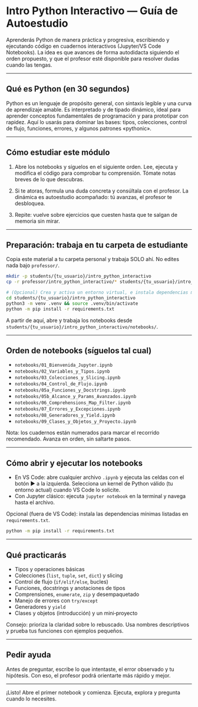 # Intro Python Interactivo — Guía de Autoestudio

Aprenderás Python de manera práctica y progresiva, escribiendo y ejecutando código en cuadernos interactivos (Jupyter/VS Code Notebooks). La idea es que avances de forma autodidacta siguiendo el orden propuesto, y que el profesor esté disponible para resolver dudas cuando las tengas.

---

## Qué es Python (en 30 segundos)

Python es un lenguaje de propósito general, con sintaxis legible y una curva de aprendizaje amable. Es interpretado y de tipado dinámico, ideal para aprender conceptos fundamentales de programación y para prototipar con rapidez. Aquí lo usarás para dominar las bases: tipos, colecciones, control de flujo, funciones, errores, y algunos patrones «pythonic».

---

## Cómo estudiar este módulo

1) Abre los notebooks y síguelos en el siguiente orden. Lee, ejecuta y modifica el código para comprobar tu comprensión. Tómate notas breves de lo que descubras.

2) Si te atoras, formula una duda concreta y consúltala con el profesor. La dinámica es autoestudio acompañado: tú avanzas, el profesor te desbloquea.

3) Repite: vuelve sobre ejercicios que cuesten hasta que te salgan de memoria sin mirar.

---

## Preparación: trabaja en tu carpeta de estudiante

Copia este material a tu carpeta personal y trabaja SOLO ahí. No edites nada bajo `professor/`.

```bash
mkdir -p students/{tu_usuario}/intro_python_interactivo
cp -r professor/intro_python_interactivo/* students/{tu_usuario}/intro_python_interactivo/

# (Opcional) Crea y activa un entorno virtual, e instala dependencias mínimas
cd students/{tu_usuario}/intro_python_interactivo
python3 -m venv .venv && source .venv/bin/activate
python -m pip install -r requirements.txt
```

A partir de aquí, abre y trabaja los notebooks desde `students/{tu_usuario}/intro_python_interactivo/notebooks/`.

---

## Orden de notebooks (síguelos tal cual)

- `notebooks/01_Bienvenida_Jupyter.ipynb`
- `notebooks/02_Variables_y_Tipos.ipynb`
- `notebooks/03_Colecciones_y_Slicing.ipynb`
- `notebooks/04_Control_de_Flujo.ipynb`
- `notebooks/05a_Funciones_y_Docstrings.ipynb`
- `notebooks/05b_Alcance_y_Params_Avanzados.ipynb`
- `notebooks/06_Comprehensions_Map_Filter.ipynb`
- `notebooks/07_Errores_y_Excepciones.ipynb`
- `notebooks/08_Generadores_y_Yield.ipynb`
- `notebooks/09_Clases_y_Objetos_y_Proyecto.ipynb`

Nota: los cuadernos están numerados para marcar el recorrido recomendado. Avanza en orden, sin saltarte pasos.

---

## Cómo abrir y ejecutar los notebooks

- En VS Code: abre cualquier archivo `.ipynb` y ejecuta las celdas con el botón ▶ a la izquierda. Selecciona un kernel de Python válido (tu entorno actual) cuando VS Code lo solicite.
- Con Jupyter clásico: ejecuta `jupyter notebook` en la terminal y navega hasta el archivo.

Opcional (fuera de VS Code): instala las dependencias mínimas listadas en `requirements.txt`.

```bash
python -m pip install -r requirements.txt
```

---

## Qué practicarás

- Tipos y operaciones básicas
- Colecciones (`list`, `tuple`, `set`, `dict`) y slicing
- Control de flujo (`if/elif/else`, bucles)
- Funciones, docstrings y anotaciones de tipos
- Comprensiones, `enumerate`, `zip` y desempaquetado
- Manejo de errores con `try/except`
- Generadores y `yield`
- Clases y objetos (introducción) y un mini‑proyecto

Consejo: prioriza la claridad sobre lo rebuscado. Usa nombres descriptivos y prueba tus funciones con ejemplos pequeños.

---

## Pedir ayuda

Antes de preguntar, escribe lo que intentaste, el error observado y tu hipótesis. Con eso, el profesor podrá orientarte más rápido y mejor.

---

¡Listo! Abre el primer notebook y comienza. Ejecuta, explora y pregunta cuando lo necesites.
